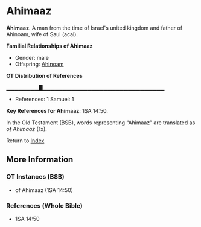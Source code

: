 # Ahimaaz
**Ahimaaz**. 
A man from the time of Israel's united kingdom and father of Ahinoam, wife of Saul (acai). 




**Familial Relationships of Ahimaaz**


* Gender: male
* Offspring: [Ahinoam](Ahinoam.md)


**OT Distribution of References**

▁▁▁▁▁▁▁▁█▁▁▁▁▁▁▁▁▁▁▁▁▁▁▁▁▁▁▁▁▁▁▁▁▁▁▁▁▁▁
* References: 1 Samuel: 1



**Key References for Ahimaaz**: 
1SA 14:50. 


In the Old Testament (BSB), words representing “Ahimaaz” are translated as 
*of Ahimaaz* (1x). 




Return to [Index](00-Index.md)

## More Information

### OT Instances (BSB)

* of Ahimaaz (1SA 14:50)



### References (Whole Bible)

* 1SA 14:50




